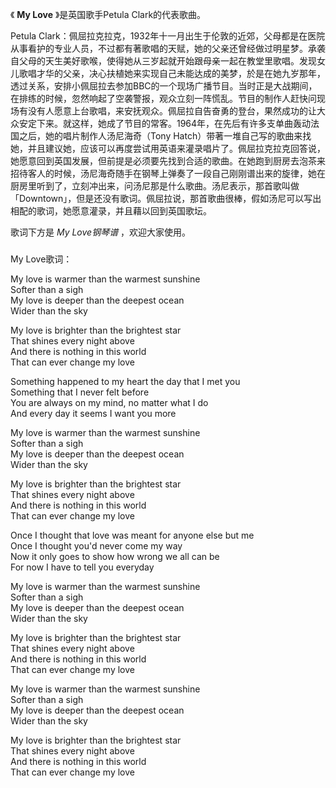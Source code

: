 

《 **My Love** 》是英国歌手Petula Clark的代表歌曲。

  

Petula
Clark：佩屈拉克拉克，1932年十一月出生于伦敦的近郊，父母都是在医院从事看护的专业人员，不过都有著歌唱的天赋，她的父亲还曾经做过明星梦。承袭自父母的天生美好歌喉，使得她从三岁起就开始跟母亲一起在教堂里歌唱。发现女儿歌唱才华的父亲，决心扶植她来实现自己未能达成的美梦，於是在她九岁那年，透过关系，安排小佩屈拉去参加BBC的一个现场广播节目。当时正是大战期间，在排练的时候，忽然响起了空袭警报，观众立刻一阵慌乱。节目的制作人赶快问现场有没有人愿意上台歌唱，来安抚观众。佩屈拉自告奋勇的登台，果然成功的让大众安定下来。就这样，她成了节目的常客。1964年，在先后有许多支单曲轰动法国之后，她的唱片制作人汤尼海奇（Tony
Hatch）带著一堆自己写的歌曲来找她，并且建议她，应该可以再度尝试用英语来灌录唱片了。佩屈拉克拉克回答说，她愿意回到英国发展，但前提是必须要先找到合适的歌曲。在她跑到厨房去泡茶来招待客人的时候，汤尼海奇随手在钢琴上弹奏了一段自己刚刚谱出来的旋律，她在厨房里听到了，立刻冲出来，问汤尼那是什么歌曲。汤尼表示，那首歌叫做「Downtown」，但是还没有歌词。佩屈拉说，那首歌曲很棒，假如汤尼可以写出相配的歌词，她愿意灌录，并且藉以回到英国歌坛。

  

歌词下方是 _My Love钢琴谱_ ，欢迎大家使用。

###  
My Love歌词：

  

My love is warmer than the warmest sunshine  
Softer than a sigh  
My love is deeper than the deepest ocean  
Wider than the sky

My love is brighter than the brightest star  
That shines every night above  
And there is nothing in this world  
That can ever change my love

Something happened to my heart the day that I met you  
Something that I never felt before  
You are always on my mind, no matter what I do  
And every day it seems I want you more

My love is warmer than the warmest sunshine  
Softer than a sigh  
My love is deeper than the deepest ocean  
Wider than the sky

My love is brighter than the brightest star  
That shines every night above  
And there is nothing in this world  
That can ever change my love

Once I thought that love was meant for anyone else but me  
Once I thought you'd never come my way  
Now it only goes to show how wrong we all can be  
For now I have to tell you everyday

My love is warmer than the warmest sunshine  
Softer than a sigh  
My love is deeper than the deepest ocean  
Wider than the sky

My love is brighter than the brightest star  
That shines every night above  
And there is nothing in this world  
That can ever change my love

My love is warmer than the warmest sunshine  
Softer than a sigh  
My love is deeper than the deepest ocean  
Wider than the sky

My love is brighter than the brightest star  
That shines every night above  
And there is nothing in this world  
That can ever change my love

  
  

